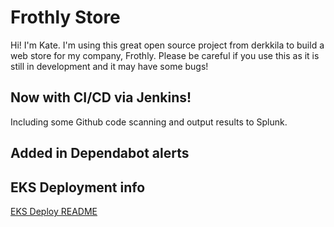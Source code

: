 # Frothly Store
Hi!  I'm Kate.  I'm using this great open source project from derkkila to build
a web store for my company, Frothly.  Please be careful if you use this as it
is still in development and it may have some bugs! 

## Now with CI/CD via Jenkins! 
Including some Github code scanning and output results to Splunk. 

## Added in Dependabot alerts

## EKS Deployment info
[EKS Deploy README](deploy/eks/README.md)

